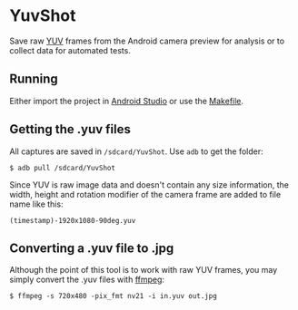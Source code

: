 # YuvShot

Save raw [YUV][yuv] frames from the Android camera preview for analysis or
to collect data for automated tests.

## Running

Either import the project in [Android Studio][android] or use the
[Makefile][make].

## Getting the .yuv files

All captures are saved in `/sdcard/YuvShot`.
Use `adb` to get the folder:

	$ adb pull /sdcard/YuvShot

Since YUV is raw image data and doesn't contain any size information,
the width, height and rotation modifier of the camera frame are added to
file name like this:

	(timestamp)-1920x1080-90deg.yuv

## Converting a .yuv file to .jpg

Although the point of this tool is to work with raw YUV frames, you may
simply convert the .yuv files with [ffmpeg][ffmpeg]:

	$ ffmpeg -s 720x480 -pix_fmt nv21 -i in.yuv out.jpg

[android]: https://developer.android.com/sdk/
[yuv]: https://en.wikipedia.org/wiki/YUV
[make]: https://en.wikipedia.org/wiki/Make_(software)
[ffmpeg]: https://www.ffmpeg.org/
